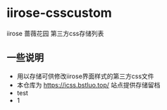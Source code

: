 # iirose-csscustom
iirose 蔷薇花园 第三方css存储列表  
## 一些说明  
- 用以存储可供修改iirose界面样式的第三方css文件
- 本仓库为 https://icss.bstluo.top/ 站点提供存储留档
- test
- 1
